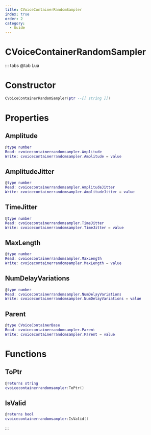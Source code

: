 ```yaml
---
title: CVoiceContainerRandomSampler
index: true
order: 2
category:
  - Guide
---
```


# CVoiceContainerRandomSampler

::: tabs
@tab Lua
# Constructor
```lua
CVoiceContainerRandomSampler(ptr --[[ string ]])
```
# Properties
## Amplitude 
```lua
@type number
Read: cvoicecontainerrandomsampler.Amplitude
Write: cvoicecontainerrandomsampler.Amplitude = value
```
## AmplitudeJitter 
```lua
@type number
Read: cvoicecontainerrandomsampler.AmplitudeJitter
Write: cvoicecontainerrandomsampler.AmplitudeJitter = value
```
## TimeJitter 
```lua
@type number
Read: cvoicecontainerrandomsampler.TimeJitter
Write: cvoicecontainerrandomsampler.TimeJitter = value
```
## MaxLength 
```lua
@type number
Read: cvoicecontainerrandomsampler.MaxLength
Write: cvoicecontainerrandomsampler.MaxLength = value
```
## NumDelayVariations 
```lua
@type number
Read: cvoicecontainerrandomsampler.NumDelayVariations
Write: cvoicecontainerrandomsampler.NumDelayVariations = value
```
## Parent 
```lua
@type CVoiceContainerBase
Read: cvoicecontainerrandomsampler.Parent
Write: cvoicecontainerrandomsampler.Parent = value
```
# Functions
## ToPtr
```lua
@returns string
cvoicecontainerrandomsampler:ToPtr()
```
## IsValid
```lua
@returns bool
cvoicecontainerrandomsampler:IsValid()
```

:::